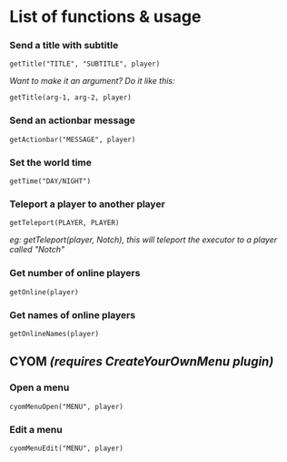 # List of functions & usage

### Send a title with subtitle

```getTitle("TITLE", "SUBTITLE", player)```

*Want to make it an argument? Do it like this:*

```getTitle(arg-1, arg-2, player)```

### Send an actionbar message

```getActionbar("MESSAGE", player)```

### Set the world time

```getTime("DAY/NIGHT")```

### Teleport a player to another player

```getTeleport(PLAYER, PLAYER)```

*eg: getTeleport(player, Notch), this will teleport the executor to a player called "Notch"*

### Get number of online players

```getOnline(player)```

### Get names of online players

```getOnlineNames(player)```

## CYOM *(requires CreateYourOwnMenu plugin)*

### Open a menu

```cyomMenuOpen("MENU", player)```

### Edit a menu

```cyomMenuEdit("MENU", player)```
